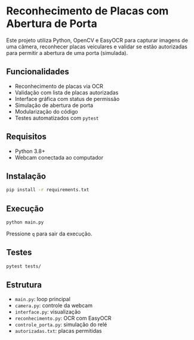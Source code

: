 # Reconhecimento de Placas com Abertura de Porta

Este projeto utiliza Python, OpenCV e EasyOCR para capturar imagens de uma câmera, reconhecer placas veiculares e validar se estão autorizadas para permitir a abertura de uma porta (simulada).

## Funcionalidades
- Reconhecimento de placas via OCR
- Validação com lista de placas autorizadas
- Interface gráfica com status de permissão
- Simulação de abertura de porta
- Modularização do código
- Testes automatizados com `pytest`

## Requisitos
- Python 3.8+
- Webcam conectada ao computador

## Instalação
```bash
pip install -r requirements.txt
```

## Execução
```bash
python main.py
```

Pressione `q` para sair da execução.

## Testes
```bash
pytest tests/
```

## Estrutura
- `main.py`: loop principal
- `camera.py`: controle da webcam
- `interface.py`: visualização
- `reconhecimento.py`: OCR com EasyOCR
- `controle_porta.py`: simulação do relé
- `autorizadas.txt`: placas permitidas
